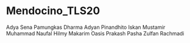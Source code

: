 # Mendocino_TLS20
Adya Sena Pamungkas
Dharma Adyan Pinandhito
Iskan Mustamir
Muhammad Naufal Hilmy Makarim
Oasis Prakash Pasha
Zulfan Rachmadi
